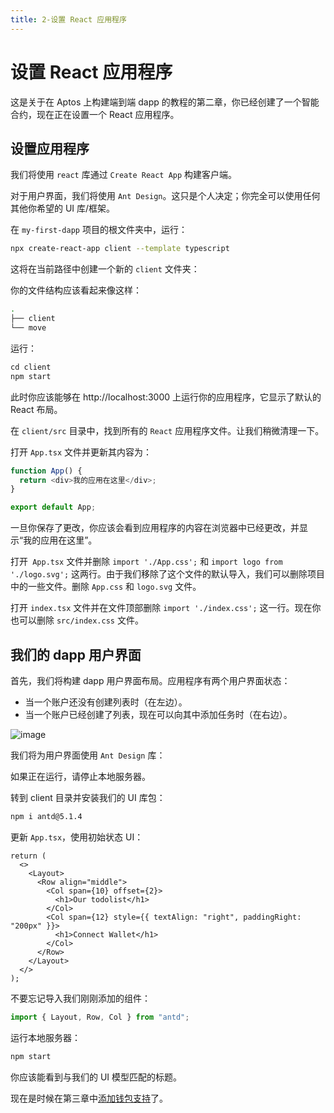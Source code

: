 ```yaml
---
title: 2-设置 React 应用程序
---
```

# 设置 React 应用程序

这是关于在 Aptos 上构建端到端 dapp 的教程的第二章，你已经创建了一个智能合约，现在正在设置一个 React 应用程序。

## 设置应用程序

我们将使用 `react` 库通过 `Create React App` 构建客户端。

对于用户界面，我们将使用 `Ant Design`。这只是个人决定；你完全可以使用任何其他你希望的 UI 库/框架。

在 `my-first-dapp` 项目的根文件夹中，运行：

```bash
npx create-react-app client --template typescript
```

这将在当前路径中创建一个新的 `client` 文件夹：

你的文件结构应该看起来像这样：

```bash
.
├── client
└── move
```

运行：

```rust
cd client
npm start
```

此时你应该能够在 http://localhost:3000 上运行你的应用程序，它显示了默认的 React 布局。

在 `client/src` 目录中，找到所有的 `React` 应用程序文件。让我们稍微清理一下。

打开 `App.tsx` 文件并更新其内容为：

```ts
function App() {
  return <div>我的应用在这里</div>;
}

export default App;
```

一旦你保存了更改，你应该会看到应用程序的内容在浏览器中已经更改，并显示“我的应用在这里”。

打开` App.tsx` 文件并删除 `import './App.css';` 和 `import logo from './logo.svg';` 这两行。由于我们移除了这个文件的默认导入，我们可以删除项目中的一些文件。删除 `App.css` 和 `logo.svg` 文件。

打开 `index.tsx` 文件并在文件顶部删除 `import './index.css';` 这一行。现在你也可以删除 `src/index.css` 文件。

## 我们的 dapp 用户界面

首先，我们将构建 dapp 用户界面布局。应用程序有两个用户界面状态：

- 当一个账户还没有创建列表时（在左边）。
- 当一个账户已经创建了列表，现在可以向其中添加任务时（在右边）。

![image](https://aptos.dev/assets/images/build-e2e-dapp-img-3-4c39d270f2b788de062ca26db99610f7.png)

我们将为用户界面使用 `Ant Design` 库：

如果正在运行，请停止本地服务器。

转到 client 目录并安装我们的 UI 库包：

```bash
npm i antd@5.1.4
```

更新 `App.tsx`，使用初始状态 UI：

```tsx
return (
  <>
    <Layout>
      <Row align="middle">
        <Col span={10} offset={2}>
          <h1>Our todolist</h1>
        </Col>
        <Col span={12} style={{ textAlign: "right", paddingRight: "200px" }}>
          <h1>Connect Wallet</h1>
        </Col>
      </Row>
    </Layout>
  </>
);
```

不要忘记导入我们刚刚添加的组件：

```ts
import { Layout, Row, Col } from "antd";
```

运行本地服务器：

```bash
npm start 
```

你应该能看到与我们的 UI 模型匹配的标题。

现在是时候在第三章中[添加钱包支持](3-添加钱包支持.md)了。
